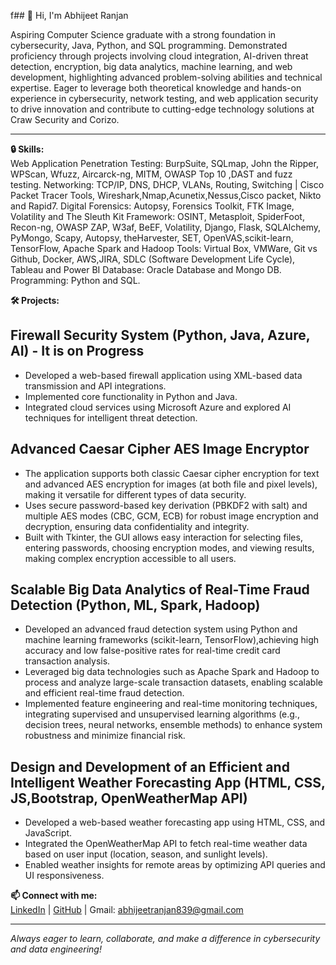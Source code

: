 f## 👋 Hi, I'm Abhijeet Ranjan

Aspiring Computer Science graduate with a strong foundation in cybersecurity, Java, Python, and SQL programming. Demonstrated proficiency through projects involving cloud integration, AI-driven threat detection, encryption, big data analytics, machine learning, and web development, highlighting advanced problem-solving abilities and technical expertise. Eager to leverage both theoretical knowledge and hands-on experience in cybersecurity, network testing, and web application security to drive innovation and contribute to cutting-edge technology solutions at Craw Security and Corizo.

---

**🔒 Skills:**  
Web Application Penetration Testing: BurpSuite, SQLmap, John the Ripper, WPScan, Wfuzz, Aircarck-ng, MITM, OWASP Top 10 ,DAST and fuzz testing.
Networking: TCP/IP, DNS, DHCP, VLANs, Routing, Switching | Cisco Packet Tracer Tools, Wireshark,Nmap,Acunetix,Nessus,Cisco
packet, Nikto and Rapid7.
Digital Forensics: Autopsy, Forensics Toolkit, FTK Image, Volatility and The Sleuth Kit
Framework: OSINT, Metasploit, SpiderFoot, Recon-ng, OWASP ZAP, W3af, BeEF, Volatility, Django, Flask, SQLAlchemy, PyMongo,
Scapy, Autopsy, theHarvester, SET, OpenVAS,scikit-learn, TensorFlow, Apache Spark and Hadoop
Tools: Virtual Box, VMWare, Git vs Github, Docker, AWS,JIRA, SDLC (Software Development Life Cycle), Tableau and Power BI
Database: Oracle Database and Mongo DB.
Programming: Python and SQL.


**🛠️ Projects:**  
## Firewall Security System (Python, Java, Azure, AI) - It is on Progress
- Developed a web-based firewall application using XML-based data transmission and API integrations.
- Implemented core functionality in Python and Java.
- Integrated cloud services using Microsoft Azure and explored AI techniques for intelligent threat detection.
  
## Advanced Caesar Cipher AES Image Encryptor
- The application supports both classic Caesar cipher encryption for text and advanced AES encryption for images (at both file and pixel levels), making it versatile for different types of data security.
- Uses secure password-based key derivation (PBKDF2 with salt) and multiple AES modes (CBC, GCM, ECB) for robust image encryption and decryption, ensuring data confidentiality and integrity.
- Built with Tkinter, the GUI allows easy interaction for selecting files, entering passwords, choosing encryption modes, and viewing results, making complex encryption accessible to all users.

## Scalable Big Data Analytics of Real-Time Fraud Detection (Python, ML, Spark, Hadoop)
- Developed an advanced fraud detection system using Python and machine learning frameworks (scikit-learn, TensorFlow),achieving high accuracy and low false-positive rates for real-time credit card transaction analysis.
- Leveraged big data technologies such as Apache Spark and Hadoop to process and analyze large-scale transaction datasets, enabling scalable and efficient real-time fraud detection.
- Implemented feature engineering and real-time monitoring techniques, integrating supervised and unsupervised learning algorithms (e.g., decision trees, neural networks, ensemble methods) to enhance system robustness and minimize financial risk.
  
## Design and Development of an Efficient and Intelligent Weather Forecasting App (HTML, CSS, JS,Bootstrap, OpenWeatherMap API)
- Developed a web-based weather forecasting app using HTML, CSS, and JavaScript.
- Integrated the OpenWeatherMap API to fetch real-time weather data based on user input (location, season, and sunlight levels).
- Enabled weather insights for remote areas by optimizing API queries and UI responsiveness.

**📫 Connect with me:**  
[LinkedIn](https://linkedin.com/in/abhijeet-ranjan-0b9143215) | [GitHub](https://github.com/garurmaga) | Gmail: abhijeetranjan839@gmail.com

---

*Always eager to learn, collaborate, and make a difference in cybersecurity and data engineering!*
